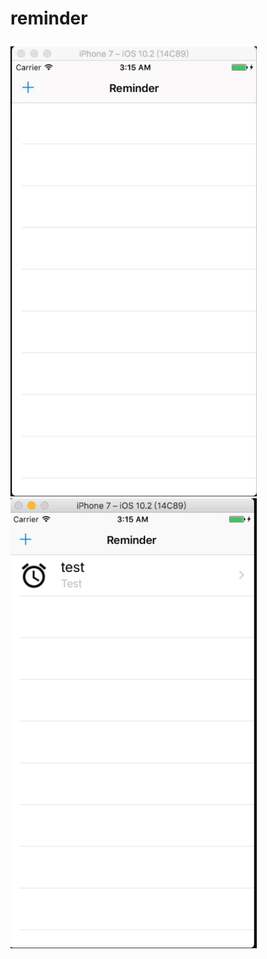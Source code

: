 # reminder<p>
![image](https://github.com/toylin51/reminder/blob/master/screen1.gif)
![image](https://github.com/toylin51/reminder/blob/master/screen2.gif)
